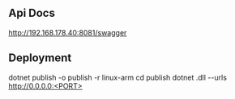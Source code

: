 ## Api Docs

http://192.168.178.40:8081/swagger

## Deployment

dotnet publish -o publish -r linux-arm
cd publish
dotnet <NAME>.dll --urls http://0.0.0.0:<PORT>